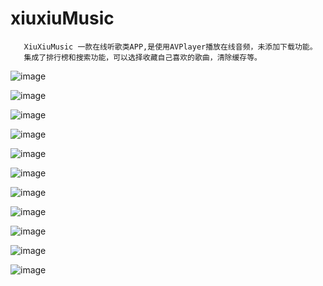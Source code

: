 # xiuxiuMusic

       XiuXiuMusic 一款在线听歌类APP,是使用AVPlayer播放在线音频，未添加下载功能。
       集成了排行榜和搜索功能，可以选择收藏自己喜欢的歌曲，清除缓存等。
   
   
    
![image](https://github.com/lijs11/xiuxiuMusic/blob/master/%E7%A7%80%E7%A7%80%E9%9F%B3%E4%B9%90/Classes/Other/Image/xiuxiuyinyue.gif)  

 ![image](https://github.com/lijs11/xiuxiuMusic/blob/master/%E7%A7%80%E7%A7%80%E9%9F%B3%E4%B9%90/Classes/Other/Image/iOS%20Simulator%20Screen%20Shot%202016%E5%B9%B45%E6%9C%8823%E6%97%A5%20%E4%B8%8B%E5%8D%8811.15.36.png?raw=true)


 ![image](https://github.com/lijs11/xiuxiuMusic/blob/master/%E7%A7%80%E7%A7%80%E9%9F%B3%E4%B9%90/Classes/Other/Image/iOS%20Simulator%20Screen%20Shot%202016%E5%B9%B45%E6%9C%8823%E6%97%A5%20%E4%B8%8B%E5%8D%8811.15.43.png)
 
 
 
  ![image](https://github.com/lijs11/xiuxiuMusic/blob/master/%E7%A7%80%E7%A7%80%E9%9F%B3%E4%B9%90/Classes/Other/Image/iOS%20Simulator%20Screen%20Shot%202016%E5%B9%B45%E6%9C%8823%E6%97%A5%20%E4%B8%8B%E5%8D%8811.15.46.png)
  
  
  
![image](https://github.com/lijs11/xiuxiuMusic/blob/master/%E7%A7%80%E7%A7%80%E9%9F%B3%E4%B9%90/Classes/Other/Image/iOS%20Simulator%20Screen%20Shot%202016%E5%B9%B45%E6%9C%8823%E6%97%A5%20%E4%B8%8B%E5%8D%8811.16.03.png)
    
    
    
   ![image](https://github.com/lijs11/xiuxiuMusic/blob/master/%E7%A7%80%E7%A7%80%E9%9F%B3%E4%B9%90/Classes/Other/Image/iOS%20Simulator%20Screen%20Shot%202016%E5%B9%B45%E6%9C%8823%E6%97%A5%20%E4%B8%8B%E5%8D%8811.16.08.png)  
 

 
  ![image](https://github.com/lijs11/xiuxiuMusic/blob/master/%E7%A7%80%E7%A7%80%E9%9F%B3%E4%B9%90/Classes/Other/Image/iOS%20Simulator%20Screen%20Shot%202016%E5%B9%B45%E6%9C%8823%E6%97%A5%20%E4%B8%8B%E5%8D%8811.16.26.png)      
        
        
        
   ![image](https://github.com/lijs11/xiuxiuMusic/blob/master/%E7%A7%80%E7%A7%80%E9%9F%B3%E4%B9%90/Classes/Other/Image/iOS%20Simulator%20Screen%20Shot%202016%E5%B9%B45%E6%9C%8823%E6%97%A5%20%E4%B8%8B%E5%8D%8811.16.33.png)       


 
  ![image](https://github.com/lijs11/xiuxiuMusic/blob/master/%E7%A7%80%E7%A7%80%E9%9F%B3%E4%B9%90/Classes/Other/Image/iOS%20Simulator%20Screen%20Shot%202016%E5%B9%B45%E6%9C%8823%E6%97%A5%20%E4%B8%8B%E5%8D%8811.16.40.png)          



  
  ![image](https://github.com/lijs11/xiuxiuMusic/blob/master/%E7%A7%80%E7%A7%80%E9%9F%B3%E4%B9%90/Classes/Other/Image/iOS%20Simulator%20Screen%20Shot%202016%E5%B9%B45%E6%9C%8823%E6%97%A5%20%E4%B8%8B%E5%8D%8811.16.46.png)
 
 
 
 
 ![image](https://github.com/lijs11/xiuxiuMusic/blob/master/%E7%A7%80%E7%A7%80%E9%9F%B3%E4%B9%90/Classes/Other/Image/iOS%20Simulator%20Screen%20Shot%202016%E5%B9%B45%E6%9C%8823%E6%97%A5%20%E4%B8%8B%E5%8D%8811.16.51.png)
